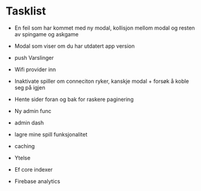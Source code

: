 # Tasklist

- En feil som har kommet med ny modal, kollisjon mellom modal og resten av spingame og askgame

- Modal som viser om du har utdatert app version
- push Varslinger
- Wifi provider inn
- Inaktivate spiller om conneciton ryker, kanskje modal + forsøk å koble seg på igjen
- Hente sider foran og bak for raskere paginering

- Ny admin func
- admin dash
- lagre mine spill funksjonalitet
- caching

- Ytelse
- Ef core indexer
- Firebase analytics
